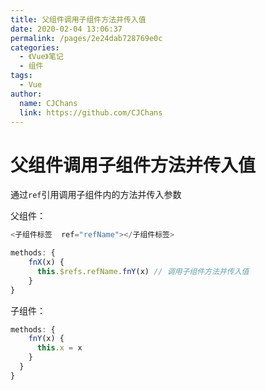 ```yaml
---
title: 父组件调用子组件方法并传入值
date: 2020-02-04 13:06:37
permalink: /pages/2e24dab728769e0c
categories:
  - 《Vue》笔记
  - 组件
tags:
  - Vue
author:
  name: CJChans
  link: https://github.com/CJChans
---
```

# 父组件调用子组件方法并传入值

通过`ref`引用调用子组件内的方法并传入参数

父组件：

```js
<子组件标签  ref="refName"></子组件标签>

methods: {
    fnX(x) {
      this.$refs.refName.fnY(x) // 调用子组件方法并传入值
    }
}
```

子组件：

```js
methods: {
    fnY(x) {
      this.x = x
    }
  }
}
```
